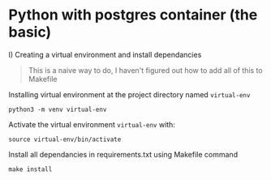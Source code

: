 # Python with postgres container (the basic)

I) Creating a virtual environment and install dependancies

> This is a naive way to do, I haven't figured out how to add all of this to Makefile

Installing virtual environment at the project directory named `virtual-env`
```
python3 -m venv virtual-env
```

Activate the virtual environment `virtual-env` with:
```
source virtual-env/bin/activate
```

Install all dependancies in requirements.txt using Makefile command
```
make install
```